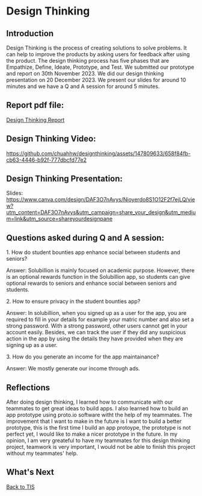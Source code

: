 # Design Thinking 
<h2>Introduction</h2>
<p>Design Thinking is the process of creating solutions to solve problems.  It can help to improve the products by asking users for feedback after using the product.
The design thinking process has five phases that are Empathize, Define, Ideate, Prototype, and Test. We submitted our prototype and report on 30th November 2023. We did our design thinking presentation on 20 December 2023. We present our slides for around 10 minutes and we have a Q and A session for around 5 minutes.</p>

<h2>Report pdf file: </h2>
<p>
  <a href="https://github.com/chuahhw/TIS/files/14034809/Section.5.Group.4.5.pdf">Design Thinking Report</a></p>
</p>

<h2>Design Thinking Video: </h2>

https://github.com/chuahhw/designthinking/assets/147809633/658f84fb-cb63-4446-b92f-777dbcfd77e2

<h2>Design Thinking Presentation: </h2>
<p>Slides:
<a href= https://www.canva.com/design/DAF3O7nAvys/Nioyerdo8S1O12F2f7ejLQ/view?utm_content=DAF3O7nAvys&utm_campaign=share_your_design&utm_medium=link&utm_source=shareyourdesignpanel">https://www.canva.com/design/DAF3O7nAvys/Nioyerdo8S1O12F2f7ejLQ/view?utm_content=DAF3O7nAvys&utm_campaign=share_your_design&utm_medium=link&utm_source=shareyourdesignpane</a></p>

<h2>Questions asked during Q and A session: </h2>
<p>1. How do student bounties app enhance social between students and seniors?</p>
<p>Answer: Solubillion is mainly focused on academic purpose. However, there is an optional rewards function in the Solubillion app, so students can give optional rewards to seniors and enhance social between seniors and students.</p>
<p>2. How to ensure privacy in the student bounties app?</p>
<p>Answer: In solubillion, when you signed up as a user for the app, you are required to fill in your details for example your matric number and also set a strong password. With a strong password, other users cannot get in your account easily. Besides, we can track the user if they did any suspicious action in the app by using the details they have provided when they are signing up as a user. </p>
<p>3. How do you generate an income for the app maintainance?</p>
<p>Answer: We mostly generate our income through ads. </p>

<h2>Reflections</h2>
<p>After doing design thinking, I learned how to communicate with our teammates to get great ideas to build apps. I also learned how to build an app prototype using proto.io software witht the help of my teammates. The improvement that I want to make in the future is I want to build a better prototype, this is the first time I build an app protoype, the prototype is not perfect yet, I would like to make a nicer prototype in the future. In my opinion, I am very greateful to have my teammates for this design thinking project, teamwork is very important, I would not be able to finish this project without my teammates' help.</p>

<h2>What's Next</h2>

<a href="https://github.com/chuahhw/tis">Back to TIS</a>














